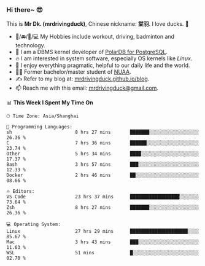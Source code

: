 ### Hi there~ 😎

This is **Mr Dk. (mrdrivingduck)**, Chinese nickname: **棠羽**. I love ducks. 🦆

- 💪/🚘/🏸/💻 My Hobbies include workout, driving, badminton and technology.
- 🍊 I am a DBMS kernel developer of [PolarDB for PostgreSQL](https://github.com/ApsaraDB/PolarDB-for-PostgreSQL).
- 🔥 I am interested in system software, especially OS kernels like *Linux*.
- 🔧 I enjoy everything pragmatic, helpful to our daily life and the world.
- 👨‍🎓 Former bachelor/master student of [NUAA](https://en.wikipedia.org/wiki/Nanjing_University_of_Aeronautics_and_Astronautics).
- ✍ Refer to my blog at: [mrdrivingduck.github.io/blog](https://mrdrivingduck.github.io/blog/).
- 📫 Reach me with this email: [mrdrivingduck@gmail.com](mailto:mrdrivingduck@gmail.com).

<!--START_SECTION:waka-->
📊 **This Week I Spent My Time On** 

```text
🕑︎ Time Zone: Asia/Shanghai

💬 Programming Languages: 
sh                       8 hrs 27 mins       ███████░░░░░░░░░░░░░░░░░░   26.36 % 
C                        7 hrs 36 mins       ██████░░░░░░░░░░░░░░░░░░░   23.74 % 
Other                    5 hrs 34 mins       ████░░░░░░░░░░░░░░░░░░░░░   17.37 % 
Bash                     3 hrs 57 mins       ███░░░░░░░░░░░░░░░░░░░░░░   12.33 % 
Docker                   2 hrs 46 mins       ██░░░░░░░░░░░░░░░░░░░░░░░   08.66 % 

🔥 Editors: 
VS Code                  23 hrs 37 mins      ██████████████████░░░░░░░   73.64 % 
Zsh                      8 hrs 27 mins       ███████░░░░░░░░░░░░░░░░░░   26.36 % 

💻 Operating System: 
Linux                    27 hrs 29 mins      █████████████████████░░░░   85.67 % 
Mac                      3 hrs 43 mins       ███░░░░░░░░░░░░░░░░░░░░░░   11.63 % 
WSL                      51 mins             █░░░░░░░░░░░░░░░░░░░░░░░░   02.70 % 
```


<!--END_SECTION:waka-->

<!-- ![Mr Dk.'s GitHub Stats](https://github-readme-stats.vercel.app/api?username=mrdrivingduck&count_private&show_icons=true&theme=buefy) -->

<!-- ![Most Used Languages](https://github-readme-stats.vercel.app/api/top-langs/?username=mrdrivingduck&exclude_repo=mips32-CPU,snort-tcp-socket&theme=buefy&layout=compact&langs_count=10) -->


<!--
**mrdrivingduck/mrdrivingduck** is a ✨ _special_ ✨ repository because its `README.md` (this file) appears on your GitHub profile.

Here are some ideas to get you started:

- 🔭 I’m currently working on ...
- 🌱 I’m currently learning ...
- 👯 I’m looking to collaborate on ...
- 🤔 I’m looking for help with ...
- 💬 Ask me about ...
- 📫 How to reach me: ...
- 😄 Pronouns: ...
- ⚡ Fun fact: ...
-->
